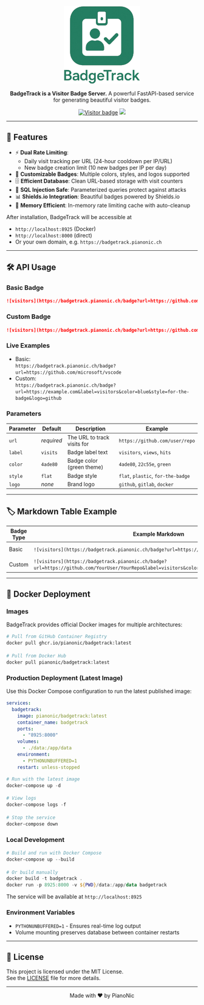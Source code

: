 <p align="center">
  <img src="assets/logo.png" width="200" alt="BadgeTrack Logo" />
</p>
<p align="center">
  <strong>BadgeTrack is a Visitor Badge Server.</strong>
  A powerful FastAPI-based service for generating beautiful visitor badges.
</p>
<p align="center">
  <a href="https://github.com/PianoNic/BadgeTrack"><img src="https://badgetrack.pianonic.ch/badge?url=https://github.com/PianoNic/BadgeTrack&label=visitors&color=237e61&style=flat&logo=github" alt="Visitor badge"/></a>
  <a href="#-installation"><img src="https://img.shields.io/badge/Self--Host-Instructions-237e61.svg" /></a>
</p>

---

## 🚀 Features

- ⚡ **Dual Rate Limiting**:  
  - Daily visit tracking per URL (24-hour cooldown per IP/URL)  
  - New badge creation limit (10 new badges per IP per day)
- 🎨 **Customizable Badges**: Multiple colors, styles, and logos supported
- 🗄️ **Efficient Database**: Clean URL-based storage with visit counters
- 🔐 **SQL Injection Safe**: Parameterized queries protect against attacks
- 📊 **Shields.io Integration**: Beautiful badges powered by Shields.io
- 💾 **Memory Efficient**: In-memory rate limiting cache with auto-cleanup

After installation, BadgeTrack will be accessible at  
- `http://localhost:8925` (Docker)  
- `http://localhost:8000` (direct)  
- Or your own domain, e.g. `https://badgetrack.pianonic.ch`

---

## 🛠️ API Usage

### Basic Badge

```markdown
![visitors](https://badgetrack.pianonic.ch/badge?url=https://github.com/YourUser/YourRepo)
```

### Custom Badge

```markdown
![visitors](https://badgetrack.pianonic.ch/badge?url=https://github.com/YourUser/YourRepo&label=visitors&color=4ade80&style=flat&logo=github)
```

### Live Examples

- Basic:  
  `https://badgetrack.pianonic.ch/badge?url=https://github.com/microsoft/vscode`
- Custom:  
  `https://badgetrack.pianonic.ch/badge?url=https://example.com&label=visitors&color=blue&style=for-the-badge&logo=github`

### Parameters

| Parameter | Default   | Description                        | Example                                 |
|-----------|-----------|------------------------------------|-----------------------------------------|
| `url`     | *required*| The URL to track visits for        | `https://github.com/user/repo`          |
| `label`   | `visits`  | Badge label text                   | `visitors`, `views`, `hits`             |
| `color`   | `4ade80`  | Badge color (green theme)          | `4ade80`, `22c55e`, `green`             |
| `style`   | `flat`    | Badge style                        | `flat`, `plastic`, `for-the-badge`      |
| `logo`    | *none*    | Brand logo                         | `github`, `gitlab`, `docker`            |

---

## 🏷️ Markdown Table Example

| Badge Type | Example Markdown | Preview |
|------------|------------------|---------|
| Basic | `![visitors](https://badgetrack.pianonic.ch/badge?url=https://github.com/YourUser/YourRepo)` | ![visitors](https://badgetrack.pianonic.ch/badge?url=https://github.com/YourUser/YourRepo) |
| Custom | `![visitors](https://badgetrack.pianonic.ch/badge?url=https://github.com/YourUser/YourRepo&label=visitors&color=4ade80&style=flat&logo=github)` | ![visitors](https://badgetrack.pianonic.ch/badge?url=https://github.com/YourUser/YourRepo&label=visitors&color=4ade80&style=flat&logo=github) |

---

## 🐳 Docker Deployment

### Images

BadgeTrack provides official Docker images for multiple architectures:

```bash
# Pull from GitHub Container Registry
docker pull ghcr.io/pianonic/badgetrack:latest

# Pull from Docker Hub
docker pull pianonic/badgetrack:latest
```

### Production Deployment (Latest Image)

Use this Docker Compose configuration to run the latest published image:

```yaml
services:
  badgetrack:
    image: pianonic/badgetrack:latest
    container_name: badgetrack
    ports:
      - "8925:8000"
    volumes:
      - ./data:/app/data
    environment:
      - PYTHONUNBUFFERED=1
    restart: unless-stopped
```

```powershell
# Run with the latest image
docker-compose up -d

# View logs
docker-compose logs -f

# Stop the service
docker-compose down
```

### Local Development

```powershell
# Build and run with Docker Compose
docker-compose up --build

# Or build manually
docker build -t badgetrack .
docker run -p 8925:8000 -v ${PWD}/data:/app/data badgetrack
```

The service will be available at `http://localhost:8925`

### Environment Variables

- `PYTHONUNBUFFERED=1` - Ensures real-time log output
- Volume mounting preserves database between container restarts

---

## 📜 License

This project is licensed under the MIT License.  
See the [LICENSE](LICENSE) file for more details.

---

<p align="center">Made with ❤️ by PianoNic</p>

